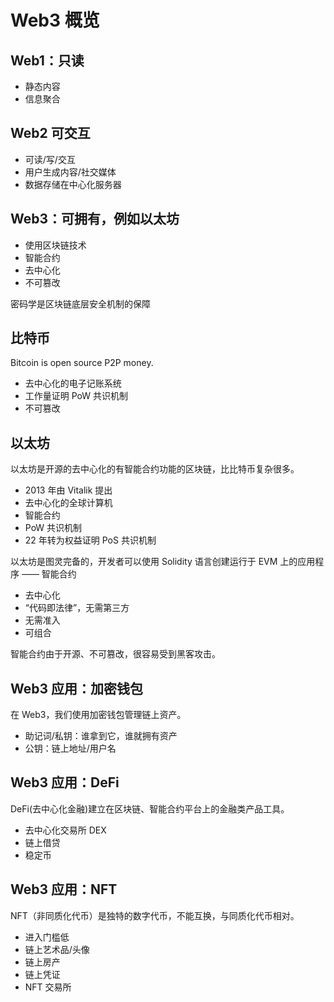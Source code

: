 # Web3 概览

## Web1：只读

- 静态内容
- 信息聚合

## Web2 可交互

- 可读/写/交互
- 用户生成内容/社交媒体
- 数据存储在中心化服务器

## Web3：可拥有，例如以太坊

- 使用区块链技术
- 智能合约
- 去中心化
- 不可篡改

密码学是区块链底层安全机制的保障

## 比特币

Bitcoin is open source P2P money.

- 去中心化的电子记账系统
- 工作量证明 PoW 共识机制
- 不可篡改

## 以太坊

以太坊是开源的去中心化的有智能合约功能的区块链，比比特币复杂很多。

- 2013 年由 Vitalik 提出
- 去中心化的全球计算机
- 智能合约
- PoW 共识机制
- 22 年转为权益证明 PoS 共识机制

以太坊是图灵完备的，开发者可以使用 Solidity 语言创建运行于 EVM 上的应用程序 —— 智能合约

- 去中心化
- “代码即法律”，无需第三方
- 无需准入
- 可组合

智能合约由于开源、不可篡改，很容易受到黑客攻击。

## Web3 应用：加密钱包

在 Web3，我们使用加密钱包管理链上资产。

- 助记词/私钥：谁拿到它，谁就拥有资产
- 公钥：链上地址/用户名

## Web3 应用：DeFi

DeFi(去中心化金融)建立在区块链、智能合约平台上的金融类产品工具。

- 去中心化交易所 DEX
- 链上借贷
- 稳定币

## Web3 应用：NFT

NFT（非同质化代币）是独特的数字代币，不能互换，与同质化代币相对。

- 进入门槛低
- 链上艺术品/头像
- 链上房产
- 链上凭证
- NFT 交易所
